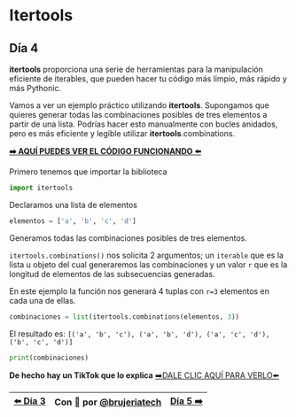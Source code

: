 # Itertools
## Día 4

**itertools** proporciona una serie de herramientas para la manipulación eficiente de iterables, que pueden hacer tu código más limpio, más rápido y más Pythonic.

Vamos a ver un ejemplo práctico utilizando **itertools**. Supongamos que quieres generar todas las combinaciones posibles de tres elementos a partir de una lista. Podrías hacer esto manualmente con bucles anidados, pero es más eficiente y legible utilizar **itertools**.combinations.

**[➡️ AQUÍ PUEDES VER EL CÓDIGO FUNCIONANDO ⬅️](/notebooks/dia4-itertools.ipynb)** 


Primero tenemos que importar la biblioteca
```Python
import itertools
```

Declaramos una lista de elementos
```Python
elementos = ['a', 'b', 'c', 'd']
```

Generamos todas las combinaciones posibles de tres elementos.

```itertools.combinations()``` nos solicita 2 argumentos; un ```iterable``` que es la lista u objeto del cual generaremos las combinaciones y un valor ```r``` que es la longitud de elementos de las subsecuencias generadas.

En este ejemplo la función nos generará 4 tuplas con ```r=3``` elementos en cada una de ellas. 
```Python
combinaciones = list(itertools.combinations(elementos, 3))
```
El resultado es: ```[('a', 'b', 'c'), ('a', 'b', 'd'), ('a', 'c', 'd'), ('b', 'c', 'd')]```
```Python
print(combinaciones)
```

**De hecho hay un TikTok que lo explica**
[➡️DALE CLIC AQUÍ PARA VERLO⬅️](https://vm.tiktok.com/ZM6N8L42R/)

| [⬅️ Día 3 ](/dias/dia3-comprensiones-listas.md) | Con 💖 por [@brujeriatech](https://www.instagram.com/brujeriatech/) | [Día 5 ➡️](/dias/dia5-enumerate.md)|
|:------------- |:---------------:| -------------:|
